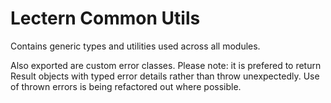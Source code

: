 # Lectern Common Utils

Contains generic types and utilities used across all modules.

Also exported are custom error classes. Please note: it is prefered to return Result objects with typed error details rather than throw unexpectedly. Use of thrown errors is being refactored out where possible.